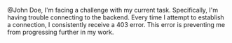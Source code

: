 @John Doe, I'm facing a challenge with my current task. Specifically, I'm having trouble connecting to the backend. Every time I attempt to establish a connection, I consistently receive a 403 error. This error is preventing me from progressing further in my work.